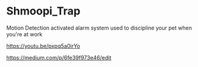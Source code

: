 # Shmoopi_Trap
Motion Detection activated alarm system used to discipline your pet when you're at work

https://youtu.be/pxpq5a0irYo

https://medium.com/p/6fe39f973e46/edit


